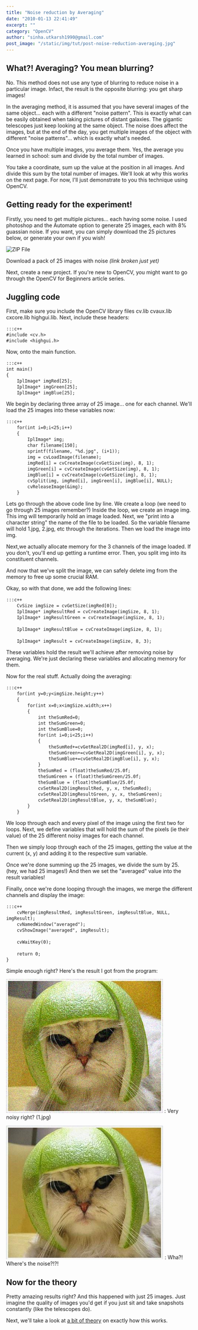 ```yaml
---
title: "Noise reduction by Averaging"
date: "2010-01-13 22:41:49"
excerpt: ""
category: "OpenCV"
author: "sinha.utkarsh1990@gmail.com"
post_image: "/static/img/tut/post-noise-reduction-averaging.jpg"
---
```


## What?! Averaging? You mean blurring?

No. This method does not use any type of blurring to reduce noise in a particular image. Infact, the result is the opposite blurring: you get sharp images!

In the averaging method, it is assumed that you have several images of the same object... each with a different "noise pattern". This is exactly what can be easily obtained when taking pictures of distant galaxies. The gigantic telescopes just keep looking at the same object. The noise does affect the images, but at the end of the day, you get multiple images of the object with different "noise patterns"... which is exactly what's needed.

Once you have multiple images, you average them. Yes, the average you learned in school: sum and divide by the total number of images.

You take a coordinate, sum up the value at the position in all images. And divide this sum by the total number of images. We'll look at why this works on the next page. For now, I'll just demonstrate to you this technique using OpenCV. 

## Getting ready for the experiment!

Firstly, you need to get multiple pictures... each having some noise. I used photoshop and the Automate option to generate 25 images, each with 8% guassian noise. If you want, you can simply download the 25 pictures below, or generate your own if you wish!

![ZIP File](/static/img/tut/zip_file_download.png)

Download a pack of 25 images with noise _(link broken just yet)_

Next, create a new project. If you're new to OpenCV, you might want to go through the OpenCV for Beginners article series. 

## Juggling code

First, make sure you include the OpenCV library files cv.lib cvaux.lib cxcore.lib highgui.lib. Next, include these headers: 
    
    :::c++
    #include <cv.h>
    #include <highgui.h>

Now, onto the main function. 
    
    
    :::c++
    int main()
    {
        IplImage* imgRed[25];
        IplImage* imgGreen[25];
        IplImage* imgBlue[25];

We begin by declaring three array of 25 image... one for each channel. We'll load the 25 images into these variables now: 
    
    
    :::c++
        for(int i=0;i<25;i++)
        {
            IplImage* img;
            char filename[150];
            sprintf(filename, "%d.jpg", (i+1));
            img = cvLoadImage(filename);
            imgRed[i] = cvCreateImage(cvGetSize(img), 8, 1);
            imgGreen[i] = cvCreateImage(cvGetSize(img), 8, 1);
            imgBlue[i] = cvCreateImage(cvGetSize(img), 8, 1);
            cvSplit(img, imgRed[i], imgGreen[i], imgBlue[i], NULL);
            cvReleaseImage(&img);
        }

Lets go through the above code line by line. We create a loop (we need to go through 25 images remember?) Inside the loop, we create an image img. This img will temporarily hold an image loaded. Next, we "print into a character string" the name of the file to be loaded. So the variable filename will hold 1.jpg, 2.jpg, etc through the iterations. Then we load the image into img.

Next,we actually allocate memory for the 3 channels of the image loaded. If you don't, you'll end up getting a runtime error. Then, you split img into its constituent channels. 

And now that we've split the image, we can safely delete img from the memory to free up some crucial RAM.

Okay, so with that done, we add the following lines: 
    
    
    :::c++
        CvSize imgSize = cvGetSize(imgRed[0]);
        IplImage* imgResultRed = cvCreateImage(imgSize, 8, 1);
        IplImage* imgResultGreen = cvCreateImage(imgSize, 8, 1);
    
        IplImage* imgResultBlue = cvCreateImage(imgSize, 8, 1);
    
        IplImage* imgResult = cvCreateImage(imgSize, 8, 3);

These variables hold the result we'll achieve after removing noise by averaging. We're just declaring these variables and allocating memory for them.

Now for the real stuff. Actually doing the averaging: 
    
    
    :::c++
        for(int y=0;y<imgSize.height;y++)
        {
            for(int x=0;x<imgSize.width;x++)
            {
                int theSumRed=0;
                int theSumGreen=0;
                int theSumBlue=0;
                for(int i=0;i<25;i++)
                {
                    theSumRed+=cvGetReal2D(imgRed[i], y, x);
                    theSumGreen+=cvGetReal2D(imgGreen[i], y, x);
                    theSumBlue+=cvGetReal2D(imgBlue[i], y, x);
                }
                theSumRed = (float)theSumRed/25.0f;
                theSumGreen = (float)theSumGreen/25.0f;
                theSumBlue = (float)theSumBlue/25.0f;
                cvSetReal2D(imgResultRed, y, x, theSumRed);
                cvSetReal2D(imgResultGreen, y, x, theSumGreen);
                cvSetReal2D(imgResultBlue, y, x, theSumBlue);
            }
        }

We loop through each and every pixel of the image using the first two for loops. Next, we define variables that will hold the sum of the pixels (ie their value) of the 25 different noisy images for each channel.

Then we simply loop through each of the 25 images, getting the value at the current (x, y) and adding it to the respective sum variable. 

Once we're done summing up the 25 images, we divide the sum by 25. (hey, we had 25 images!) And then we set the "averaged" value into the result variables!

Finally, once we're done looping through the images, we merge the different channels and display the image: 
    
    
    :::c++
        cvMerge(imgResultRed, imgResultGreen, imgResultBlue, NULL, imgResult);
        cvNamedWindow("averaged");
        cvShowImage("averaged", imgResult);
    
        cvWaitKey(0);
    
        return 0;
    }

Simple enough right? Here's the result I got from the program: 

![Noisy 1](/static/img/tut/1.jpg)
: Very noisy right? (1.jpg)

![The final result](/static/img/tut/averaging_result.jpg)
: Wha?! Where's the noise?!?!

## Now for the theory

Pretty amazing results right? And this happened with just 25 images. Just imagine the quality of images you'd get if you just sit and take snapshots constantly (like the telescopes do).

Next, we'll take a look at [a bit of theory](/tutorials/noise-reduction-by-averaging-theory/) on exactly how this works.
